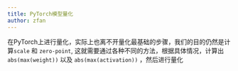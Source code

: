 ```yaml
---
title: PyTorch模型量化 
author: zfan
---
```


在PyTorch上进行量化，实际上也离不开量化最基础的步骤，我们的目的仍然是计算`scale` 和 `zero-point`, 这就需要通过各种不同的方法，根据具体情况，计算出`abs(max(weight))` 以及 `abs(max(activation))` ，然后进行量化